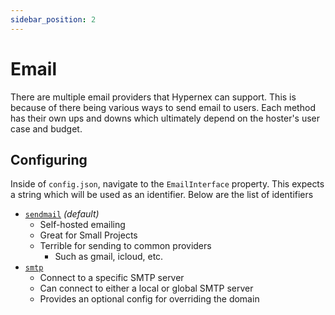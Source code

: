 ```yaml
---
sidebar_position: 2
---
```


# Email

There are multiple email providers that Hypernex can support. This is because of there being various ways to send email to users. Each method has their own ups and downs which ultimately depend on the hoster's user case and budget.

## Configuring

Inside of `config.json`, navigate to the `EmailInterface` property. This expects a string which will be used as an identifier. Below are the list of identifiers

+ [`sendmail`](./sendmail.md) *(default)*
  + Self-hosted emailing
  + Great for Small Projects
  + Terrible for sending to common providers
    + Such as gmail, icloud, etc.
+ [`smtp`](./smtp.md)
  + Connect to a specific SMTP server
  + Can connect to either a local or global SMTP server
  + Provides an optional config for overriding the domain